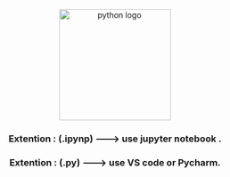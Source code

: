 <div align="center">
  <img src="https://media.giphy.com/media/v1.Y2lkPTc5MGI3NjExbTF6bW1rNzJmbnNxbWthMGpmcXA0d3phMDlkZjI3ZDF0emk0a3IwMSZlcD12MV9pbnRlcm5hbF9naWZfYnlfaWQmY3Q9Zw/WPmCPgxXohUXyQE4Z8/giphy.gif" height="200" alt="python logo"  />
 
###  Extention : (.ipynp) ---> use jupyter notebook .
###  Extention : (.py) ---> use VS code or Pycharm.

